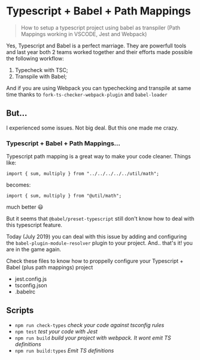# Typescript + Babel + Path Mappings

> How to setup a typescript project using babel as transpiler (Path Mappings working in VSCODE, Jest and Webpack)

Yes, Typescript and Babel is a perfect marriage. They are powerfull tools and last year both 2 teams worked together and their efforts made possible the following workflow:
1. Typecheck with TSC;
2. Transpile with Babel;

And if you are using Webpack you can typechecking and transpile at same time thanks to `fork-ts-checker-webpack-plugin` and `babel-loader`

## But...
I experienced some issues. Not big deal. But this one made me crazy.

### Typescript + Babel + Path Mappings...

Typescript path mapping is a great way to make your code cleaner.
Things like:
```
import { sum, multiply } from "../../../../../util/math";
```
becomes: 
```
import { sum, multiply } from "@util/math";
```

much better 😃

But it seems that `@babel/preset-typescript` still don't know how to deal with this typescript feature.

Today (July 2019) you can deal with this issue by adding and configuring the `babel-plugin-module-resolver` plugin to your project. And.. that's it! you are in the game again.

Check these files to know how to proppelly configure your Typescript + Babel (plus path mappings) project
* jest.config.js
* tsconfig.json
* .babelrc

## Scripts
* `npm run check-types` *check your code against tsconfig rules*
* `npm test` *test your code with Jest*
* `npm run build` *build your project with webpack. It wont emit TS definitions*
* `npm run build:types` *Emit TS definitions*